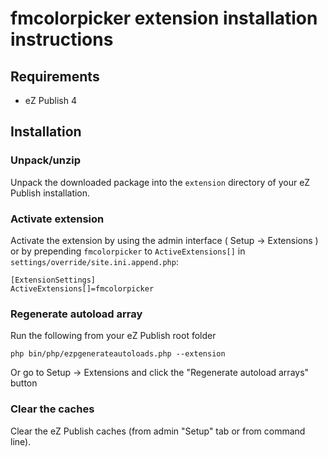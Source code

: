 # fmcolorpicker extension installation instructions

## Requirements

   * eZ Publish 4

## Installation

### Unpack/unzip

Unpack the downloaded package into the `extension` directory of your eZ Publish installation.

### Activate extension

Activate the extension by using the admin interface ( Setup -> Extensions ) or by
prepending `fmcolorpicker` to `ActiveExtensions[]` in `settings/override/site.ini.append.php`:

    [ExtensionSettings]
    ActiveExtensions[]=fmcolorpicker

### Regenerate autoload array

Run the following from your eZ Publish root folder

    php bin/php/ezpgenerateautoloads.php --extension

Or go to Setup -> Extensions and click the "Regenerate autoload arrays" button

### Clear the caches

Clear the eZ Publish caches (from admin "Setup" tab or from command line).

